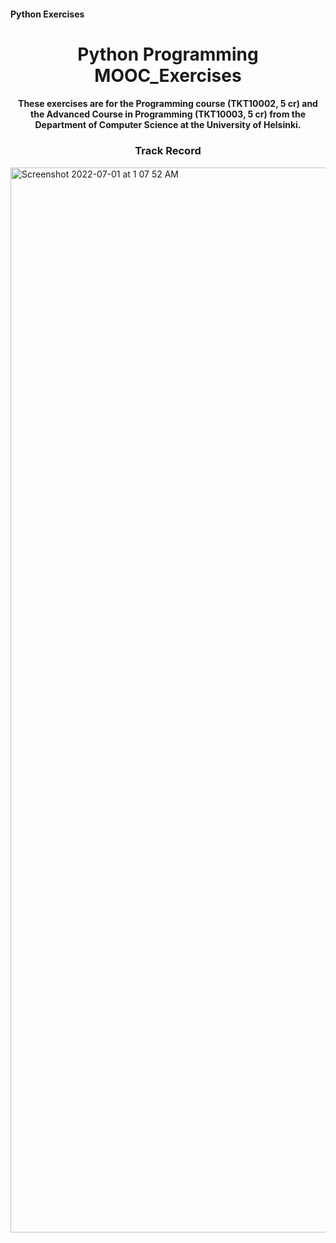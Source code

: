 #### Python Exercises

<h1 align="center">Python Programming MOOC_Exercises</h1>
<h4 align="center">These exercises are for the Programming course (TKT10002, 5 cr) and the Advanced Course in Programming (TKT10003, 5 cr) from the Department of Computer Science at the University of Helsinki.</h4>

<h3 align="center">Track Record</h3>

<img width="1704" alt="Screenshot 2022-07-01 at 1 07 52 AM" src="https://user-images.githubusercontent.com/89943976/176787119-ee608b5c-0f5f-4159-a9ee-860c957d83cc.png">